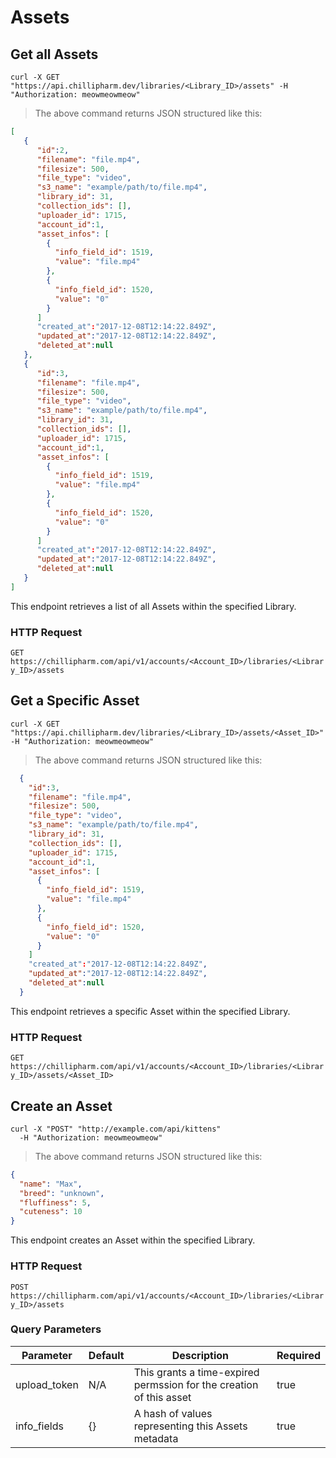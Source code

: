 # Assets

## Get all Assets
```shell
curl -X GET "https://api.chillipharm.dev/libraries/<Library_ID>/assets" -H "Authorization: meowmeowmeow"
```

> The above command returns JSON structured like this:

```json
[  
   {  
      "id":2,
      "filename": "file.mp4",
      "filesize": 500,
      "file_type": "video",
      "s3_name": "example/path/to/file.mp4",
      "library_id": 31,
      "collection_ids": [],
      "uploader_id": 1715,
      "account_id":1,
      "asset_infos": [
        {
          "info_field_id": 1519,
          "value": "file.mp4"
        },
        {
          "info_field_id": 1520,
          "value": "0"
        }
      ]
      "created_at":"2017-12-08T12:14:22.849Z",
      "updated_at":"2017-12-08T12:14:22.849Z",
      "deleted_at":null
   },
   {  
      "id":3,
      "filename": "file.mp4",
      "filesize": 500,
      "file_type": "video",
      "s3_name": "example/path/to/file.mp4",
      "library_id": 31,
      "collection_ids": [],
      "uploader_id": 1715,
      "account_id":1,
      "asset_infos": [
        {
          "info_field_id": 1519,
          "value": "file.mp4"
        },
        {
          "info_field_id": 1520,
          "value": "0"
        }
      ]
      "created_at":"2017-12-08T12:14:22.849Z",
      "updated_at":"2017-12-08T12:14:22.849Z",
      "deleted_at":null
   }
]
```

This endpoint retrieves a list of all Assets within the specified Library.

### HTTP Request

`GET https://chillipharm.com/api/v1/accounts/<Account_ID>/libraries/<Library_ID>/assets`

## Get a Specific Asset
```shell
curl -X GET "https://api.chillipharm.dev/libraries/<Library_ID>/assets/<Asset_ID>" -H "Authorization: meowmeowmeow"
```

> The above command returns JSON structured like this:

```json
  {  
    "id":3,
    "filename": "file.mp4",
    "filesize": 500,
    "file_type": "video",
    "s3_name": "example/path/to/file.mp4",
    "library_id": 31,
    "collection_ids": [],
    "uploader_id": 1715,
    "account_id":1,
    "asset_infos": [
      {
        "info_field_id": 1519,
        "value": "file.mp4"
      },
      {
        "info_field_id": 1520,
        "value": "0"
      }
    ]
    "created_at":"2017-12-08T12:14:22.849Z",
    "updated_at":"2017-12-08T12:14:22.849Z",
    "deleted_at":null
  }
```

This endpoint retrieves a specific Asset within the specified Library.

### HTTP Request

`GET https://chillipharm.com/api/v1/accounts/<Account_ID>/libraries/<Library_ID>/assets/<Asset_ID>`

## Create an Asset

```shell
curl -X "POST" "http://example.com/api/kittens"
  -H "Authorization: meowmeowmeow"
```

> The above command returns JSON structured like this:

```json
{
  "name": "Max",
  "breed": "unknown",
  "fluffiness": 5,
  "cuteness": 10
}
```

This endpoint creates an Asset within the specified Library.

### HTTP Request

`POST https://chillipharm.com/api/v1/accounts/<Account_ID>/libraries/<Library_ID>/assets`

### Query Parameters

Parameter | Default | Description | Required
--------- | ------- | ----------- | --------
upload_token  | N/A | This grants a time-expired permssion for the creation of this asset | true
info_fields | {} | A hash of values representing this Assets metadata | true

